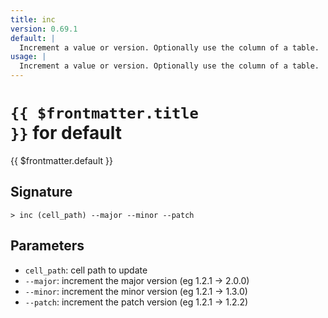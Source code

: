 ```yaml
---
title: inc
version: 0.69.1
default: |
  Increment a value or version. Optionally use the column of a table.
usage: |
  Increment a value or version. Optionally use the column of a table.
---
```


# <code>{{ $frontmatter.title }}</code> for default

<div style='white-space: pre-wrap;margin-top: 10px'>{{ $frontmatter.default }}</div>

## Signature

```> inc (cell_path) --major --minor --patch```

## Parameters

 -  `cell_path`: cell path to update
 -  `--major`: increment the major version (eg 1.2.1 -> 2.0.0)
 -  `--minor`: increment the minor version (eg 1.2.1 -> 1.3.0)
 -  `--patch`: increment the patch version (eg 1.2.1 -> 1.2.2)
